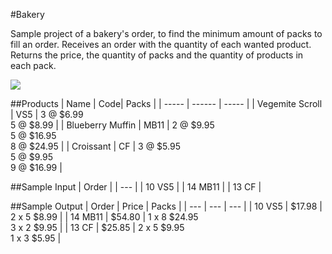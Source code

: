 #Bakery

Sample project of a bakery's order, to find the minimum amount of packs to fill an order.
Receives an order with the quantity of each wanted product.
Returns the price, the quantity of packs and the quantity of products in each pack.

<p>
    <img src=https://img.shields.io/badge/author-americodubas-blue.svg>
</p>

##Products
| Name | Code| Packs |
| ----- | ------ | ----- |
| Vegemite Scroll | VS5 | 3 @ $6.99 <br> 5 @ $8.99 |
| Blueberry Muffin | MB11 | 2 @ $9.95 <br> 5 @ $16.95 <br> 8 @ $24.95 |
| Croissant | CF | 3 @ $5.95 <br> 5 @ $9.95 <br> 9 @ $16.99 |

##Sample Input
| Order |
| --- |
| 10 VS5 |
| 14 MB11 |
| 13 CF |

##Sample Output
| Order | Price | Packs |
| --- | --- | --- |
| 10 VS5 | $17.98 | 2 x 5 $8.99 |
| 14 MB11 | $54.80 | 1 x 8 $24.95 <br> 3 x 2 $9.95 |
| 13 CF | $25.85 | 2 x 5 $9.95 <br> 1 x 3 $5.95 |